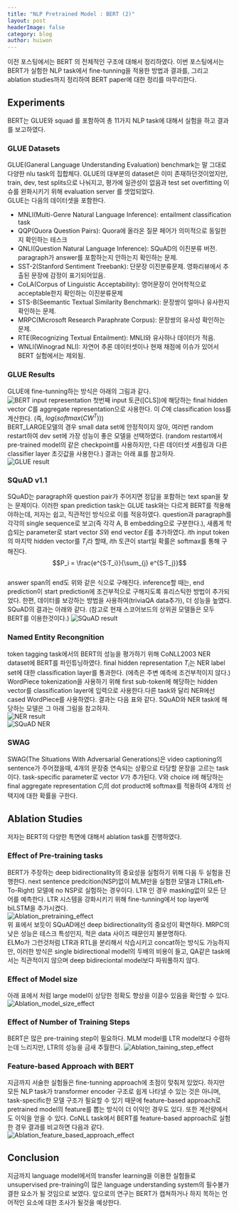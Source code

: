 ```yaml
---
title: "NLP Pretrained Model : BERT (2)"
layout: post
headerImage: false
category: blog
author: huiwon
---
```

이전 포스팅에서는 BERT 의 전체적인 구조에 대해서 정리하였다. 이번 포스팅에서는 BERT가 실험한 NLP task에서 fine-tunning을 적용한 방법과 결과를, 그리고 ablation studies까지 정리하여 BERT paper에 대한 정리를 마무리한다.
## Experiments
BERT는 GLUE와 squad 를 포함하여 총 11가지 NLP task에 대해서 실험을 하고 결과를 보고하였다.  
### GLUE Datasets
GLUE(Ganeral Language Understanding Evaluation) benchmark는 말 그대로 다양한 nlu task의 집합체다. GLUE의 대부분의 dataset은 이미 존재하던것이었지만, train, dev, test splits으로 나눠지고, 평가에 일관성이 없음과 test set overfitting 이슈를 완화시키기 위해 evaluation server 를 셋업되었다.  
GLUE는 다음의 데이터셋을 포함한다.
* MNLI(Multi-Genre Natural Language Inference): entailment classification task  
* QQP(Quora Question Pairs): Quora에 올라온 질문 페어가 의미적으로 동일한지 확인하는 테스크
* QNLI(Question Natural Language Inference): SQuAD의 이진분류 버전. paragraph가 answer를 포함하는지 안하는지 확인하는 문제.
* SST-2(Stanford Sentiment Treebank): 단문장 이진분류문제. 영화리뷰에서 추출된 문장에 감정이 표기되어있음.
* CoLA(Corpus of Linguistic Acceptability): 영어문장이 언어학적으로 acceptable한지 확인하는 이진분류문제
* STS-B(Seemantic Textual Similarity Benchmark): 문장쌍이 얼마나 유사한지 확인하는 문제.
* MRPC(Microsoft Research Paraphrate Corpus): 문장쌍의 유사성 확인하는 문제.
* RTE(Recognizing Textual Entailment): MNLI와 유사하나 데이터가 적음.
* WNLI(Winograd NLI): 자연어 추론 데이터셋이나 현재 채점에 이슈가 있어서 BERT 실험에서는 제외됨.  

### GLUE Results
GLUE에 fine-tunning하는 방식은 아래의 그림과 같다.
![BERT input representation](../assets/images/bert/GLUE.png)
첫번째 input 토큰([CLS])에 해당하는 final hidden vector $C$를 aggregate representation으로 사용한다. 이 $C$에 classification loss를 계산한다. (즉, $log(softmax(CW^T))$)  
BERT_LARGE모델의 경우 small data set에 안정적이지 않아, 여러번 random restart하여 dev set에 가장 성능이 좋은 모델을 선택하였다. (random restart에서 pre-trained model의 같은 checkpoint를 사용하지만, 다른 데이터셋 셔플링과 다른classifier layer 초깃값을 사용한다.) 결과는 아래 표를 참고하자.  
![GLUE result](../assets/images/bert/GLUE_result.png)  

### SQuAD v1.1
SQuAD는 paragraph와 question pair가 주어지면 정답을 포함하는 text span을 찾는 문제이다. 이러한 span prediction task는 GLUE task와는 다르게 BERT를 적용해야하는데, 저자는 쉽고, 직관적인 방식으로 이를 적응하였다. question과 paragraph를 각각의 single sequence로 보고(즉 각각 A, B embedding으로 구분한다.), 새롭게 학습되는 parameter로 start vector $S$와 end vector $E$를 추가하였다. $i$th input token의 마지막 hidden vector를 $T_i$라 할때, $i$th 토큰이 start일 확률은 softmax를 통해 구해진다.
$$P_i = \frac{e^{S·T_i}}{\sum_{j} e^{S·T_j}}$$  
answer span의 end도 위와 같은 식으로 구해진다. inference할 때는, end prediction이 start prediction에 조건부적으로 구해지도록 휴리스틱한 방법이 추가되었다.
한편, 데이터를 보강하는 방법을 사용하여(triviaQA data추가), 더 성능을 높였다. SQuAD의 결과는 아래와 같다. (참고로 현재 스코어보드의 상위권 모델들은 모두 BERT를 이용한것이다.)
![SQuAD result](../assets/images/bert/SQuAD_result.png)
### Named Entity Recongnition
token tagging task에서의 BERT의 성능을 평가하기 위해 CoNLL2003 NER dataset에 BERT를 파인튜닝하였다. final hidden representation $T_i$는 NER label set에 대한 classification layer를 통과한다. (에측은 주변 예측에 조건부적이지 않다.) WordPiece tokenization을 사용하기 위해 first sub-token에 해당하는 hidden vector를 classification layer에 입력으로 사용한다.다른 task와 달리 NER에선 cased WordPiece를 사용하였다. 결과는 다음 표와 같다. SQuAD와 NER task에 해당하는 모델은 그 아래 그림을 참고하자.  
![NER result](../assets/images/bert/NER_result.png)  
![SQuAD NER](../assets/images/bert/SQuAD_NER.png)  
### SWAG
SWAG(The Situations With Adversarial Generations)은 video captioning의 sentence가 주어졌을때, 4개의 문장중 연속되는 상황으로 타당할 문장을 고르는 task이다. task-specific parameter로 vector $V$가 추가된다. V와 choice i에 해당하는 final aggregate representation $C_i$의 dot product에 softmax를 적용하여 4개의 선택지에 대한 확률을 구한다.

## Ablation Studies  
저자는 BERT의 다양한 특면에 대해서 ablation task를 진행하였다.
### Effect of Pre-training tasks
BERT가 주장하는 deep bidirectionality의 중요성을 실험하기 위해 다음 두 실험을 진행한다. next sentence predcition(NSP)없이 MLM만을 실험한 모델과 LTR(Left-To-Right) 모델에 no NSP로 실험하는 경우이다. LTR 인 경우 masking없이 모든 단어를 예측한다. LTR 시스템을 강화시키기 위해 fine-tunning에서 top layer에 biLSTM을 추가시켰다.  
![Ablation_pretraining_effect](../assets/images/bert/ablation1.png)  
위 표에서 보듯이 SQuAD에선 deep bidirectionality의 중요성이 확연하다. MRPC의 낮은 성능은 테스크 특성인지, 적은 data 사이즈 때문인지 불분명하다.  
ELMo가 그런것처럼 LTR과 RTL을 분리해서 삭습시키고 concat하는 방식도 가능하지만, 이러한 방식은 single bidirectional model의 두배의 비용이 들고, QA같은 task에서는 직관적이지 않으며 deep bidireciontal model보다 파워풀하지 않다.
### Effect of Model size
아래 표에서 처럼 large model이 상당한 정확도 향상을 이끌수 있음을 확인할 수 있다.
![Ablation_model_size_effect](../assets/images/bert/ablation2.png)   
### Effect of Number of Training Steps  
BERT은 많은 pre-training step이 필요하다. MLM model를 LTR model보다 수렴하는데 느리지만, LTR의 성능을 금새 추월한다.
![Ablation_taining_step_effect](../assets/images/bert/ablation3.png)  
### Feature-based Approach with BERT  
지금까지 서술한 실험들은 fine-tunning approach에 초점이 맞춰져 있었다. 하지만 모든 NLP task가 transformer encoder 구조로 쉽게 나타낼 수 있는 것은 아니며, task-specific한 모델 구조가 필요할 수 있기 때문에 feature-based approach로 pretrained model의 feature를 뽑는 방식이 더 이익인 경우도 있다. 또한 계산량에서도 이익을 얻을 수 있다. CoNLL task에서 BERT를 feature-based approach로 실험한 경우 결과를 비교하면 다음과 같다.
![Ablation_feature_based_approach_effect](../assets/images/bert/ablation4.png)  
## Conclusion  
지금까지 language model에서의 transfer learning을 이용한 실험들로 unsupervised pre-training이 많은 language understanding system의 필수불가결한 요소가 될 것임으로 보였다. 앞으로의 연구는 BERT가 캡쳐하거나 하지 목하는 언어적인 요소에 대한 조사가 될것을 예상한다.
